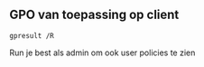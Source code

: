 ## GPO van toepassing op client
```
gpresult /R
```
Run je best als admin om ook user policies te zien
